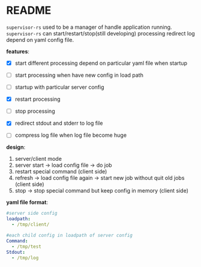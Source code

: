 # README #

`supervisor-rs` used to be a manager of handle application running. `supervisor-rs` can start/restart/stop(still developing) processing redirect log depend on yaml config file.

**features**:

- [X] start different processing depend on particular yaml file when startup
- [ ] start processing when have new config in load path
- [ ] startup with particular server config
- [X] restart processing
- [ ] stop processing
- [X] redirect stdout and stderr to log file
- [ ] compress log file when log file become huge


**design**:

1. server/client mode
2. server start -> load config file -> do job
3. restart special command (client side)
4. refresh -> load config file again -> start new job without quit old jobs (client side)
5. stop -> stop special command but keep config in memory (client side)


**yaml file format**:

```yaml
#server side config
loadpath:
  - /tmp/client/
```

```yaml
#each child config in loadpath of server config
Command:
  - /tmp/test
Stdout:
  - /tmp/log
```
